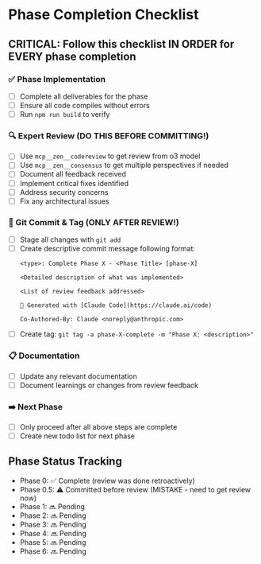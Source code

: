 # Phase Completion Checklist

## CRITICAL: Follow this checklist IN ORDER for EVERY phase completion

### ✅ Phase Implementation
- [ ] Complete all deliverables for the phase
- [ ] Ensure all code compiles without errors
- [ ] Run `npm run build` to verify

### 🔍 Expert Review (DO THIS BEFORE COMMITTING!)
- [ ] Use `mcp__zen__codereview` to get review from o3 model
- [ ] Use `mcp__zen__consensus` to get multiple perspectives if needed
- [ ] Document all feedback received
- [ ] Implement critical fixes identified
- [ ] Address security concerns
- [ ] Fix any architectural issues

### 📝 Git Commit & Tag (ONLY AFTER REVIEW!)
- [ ] Stage all changes with `git add`
- [ ] Create descriptive commit message following format:
  ```
  <type>: Complete Phase X - <Phase Title> [phase-X]
  
  <Detailed description of what was implemented>
  
  <List of review feedback addressed>
  
  🤖 Generated with [Claude Code](https://claude.ai/code)
  
  Co-Authored-By: Claude <noreply@anthropic.com>
  ```
- [ ] Create tag: `git tag -a phase-X-complete -m "Phase X: <description>"`

### 📋 Documentation
- [ ] Update any relevant documentation
- [ ] Document learnings or changes from review feedback

### ➡️ Next Phase
- [ ] Only proceed after all above steps are complete
- [ ] Create new todo list for next phase

## Phase Status Tracking

- Phase 0: ✅ Complete (review was done retroactively)
- Phase 0.5: ⚠️ Committed before review (MISTAKE - need to get review now)
- Phase 1: 🔜 Pending
- Phase 2: 🔜 Pending
- Phase 3: 🔜 Pending
- Phase 4: 🔜 Pending
- Phase 5: 🔜 Pending
- Phase 6: 🔜 Pending